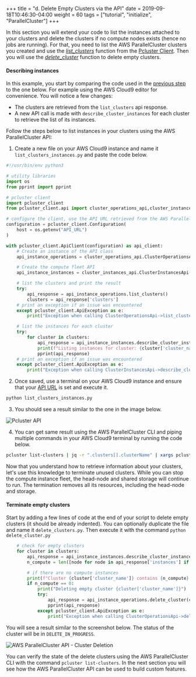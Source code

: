 +++
title = "d. Delete Empty Clusters via the API"
date = 2019-09-18T10:46:30-04:00
weight = 60
tags = ["tutorial", "initialize", "ParallelCluster"]
+++

In this section you will extend your code to list the instances attached to your clusters and delete the clusters if no compute nodes exists (hence no jobs are running). For that, you need to list the AWS ParallelCluster clusters you created and use the [*list_clusters*](https://github.com/aws/aws-parallelcluster/blob/develop/api/client/src/docs/ClusterOperationsApi.md#list_clusters) function from the [Pcluster Client](https://github.com/aws/aws-parallelcluster/tree/develop/api/client/src). Then you will use the [*delete_cluster*](https://github.com/aws/aws-parallelcluster/blob/develop/api/client/src/docs/ClusterOperationsApi.md#delete_cluster) function to delete empty clusters.

#### Describing instances

In this example, you start by comparing the code used in the [previous step](/04-hpc-aws-parallelcluster-api/04-1st-api-use.html) to the one below. For example using the AWS Cloud9 editor for convenience. You will notice a few changes:

- The clusters are retrieved from the `list_clusters` api response.
- A new API call is made with `describe_cluster_instances` for each cluster to retrieve the list of its instances.

Follow the steps below to list instances in your clusters using the AWS ParallelCluster API:

1. Create a new file on your AWS Cloud9 instance and name it `list_clusters_instances.py` and paste the code below.

```python
#!/usr/bin/env python3

# utility libraries
import os
from pprint import pprint

# pcluster client
import pcluster_client
from pcluster_client.api import cluster_operations_api,cluster_instances_api

# configure the client, use the API URL retrieved from the AWS ParallelCluster API sack output
configuration = pcluster_client.Configuration(
    host = os.getenv("API_URL")
)

with pcluster_client.ApiClient(configuration) as api_client:
    # Create an instance of the API class
    api_instance_operations = cluster_operations_api.ClusterOperationsApi(api_client)

    # Create the compute fleet API
    api_instance_instances = cluster_instances_api.ClusterInstancesApi(api_client)

    # list the clusters and print the result
    try:
        api_response = api_instance_operations.list_clusters()
        clusters = api_response['clusters']
    # print an exception if an issue was encountered
    except pcluster_client.ApiException as e:
        print("Exception when calling ClusterOperationsApi->list_clusters: %s\n" % e)

    # list the instances for each cluster
    try:
        for cluster in clusters:
            api_response = api_instance_instances.describe_cluster_instances(cluster['cluster_name'])
            print(f"Listing instances for cluster: {cluster['cluster_name']} ")
            pprint(api_response)
    # print an exception if an issue was encountered
    except pcluster_client.ApiException as e:
        print("Exception when calling ClusterInstancesApi->describe_cluster_instances: %s\n" % e)

```

2. Once saved, use a terminal on your AWS Cloud9 instance and ensure that your [API URL](/04-hpc-aws-parallelcluster-api/03-retrieve-api-url.html) is set and execute it.

```python
python list_clusters_instances.py
```

3. You should see a result similar to the one in the image below.

![Pcluster API](/images/hpc-aws-parallelcluster-workshop/pcapi-list.png)

4. You can get same result using the AWS ParallelCluster CLI and piping multiple commands in your AWS Cloud9 terminal by running the code below.

```bash
pcluster list-clusters | jq -r ".clusters[].clusterName" | xargs pcluster describe-cluster-instances --cluster-name
```

Now that you understand how to retrieve information about your clusters, let's use this knowledge to terminate unused clusters. While you can stop the compute instance fleet, the head-node and shared storage will continue to run. The termination removes all its resources, including the head-node and storage.

#### Terminate empty clusters

Start by adding a few lines of code at the end of your script to delete empty clusters (it should be already indented). You can optionally duplicate the file and name it `delete_clusters.py`. Then execute it with the command `python delete_cluster.py`

```python
    # check for empty clusters
    for cluster in clusters:
        api_response = api_instance_instances.describe_cluster_instances(cluster['cluster_name'])
        n_compute = len([node for node in api_response['instances'] if str(node['node_type']) == "ComputeNode"])

        # if there are no compute instances
        print(f"Cluster {cluster['cluster_name']} contains {n_compute} compute nodes")
        if n_compute == 0:
            print("Deleting empty cluster {cluster['cluster_name']}")
            try:
                api_response = api_instance_operations.delete_cluster(cluster['cluster_name'])
                pprint(api_response)
            except pcluster_client.ApiException as e:
                print("Exception when calling ClusterOperationsApi->delete_cluster: %s\n" % e)
```

You will see a result similar to the screenshot below. The status of the cluster will be in `DELETE_IN_PROGRESS`.


![AWS ParallelCluster API - Cluster Deletion](/images/hpc-aws-parallelcluster-workshop/pcapi-delete-cluster.png)

You can verify the state of the delete clusters using the AWS ParallelCluster CLI with the command `pcluster list-clusters`. In the next section you will see how the AWS ParallelCluster API can be used to build custom features.
